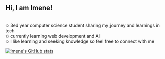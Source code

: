 ## Hi, I am Imene!
<br/>
✩ 3ed year computer science student sharing my journey and learnings in tech <br/>
✩ currently learning web development and AI <br/>
✩ I like learning and seeking knowledge so feel free to connect with me <br/>




[![Imene's GitHub stats](https://github-readme-stats.vercel.app/api?username=abbsimene)](https://github.com/abbsimene/github-readme-stats)



